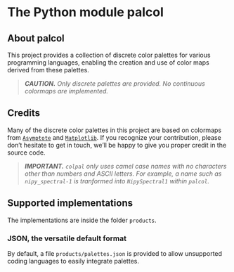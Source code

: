 <!----------------------------------------------------------------
  -- File created by the ''multimd'' project, version 1.0.0.    --
  --                                                            --
  -- ''multimd'', soon to be available on PyPI, is developed at --
  -- https://github.com/bc-tools/for-dev/tree/main/multimd      --
  ---------------------------------------------------------------->


The Python module palcol
========================

About palcol
------------

This project provides a collection of discrete color palettes for various programming languages,
enabling the creation and use of color maps derived from these palettes.

> ***CAUTION.*** *Only discrete palettes are provided. No continuous colormaps are implemented.*

Credits
-------

Many of the discrete color palettes in this project are based on colormaps from [`Asymptote`](https://asymptote.sourceforge.io/) and [`Matplotlib`](https://matplotlib.org/).
If you recognize your contribution, please don’t hesitate to get in touch, we’ll be happy to give you proper credit in the source code.

> ***IMPORTANT.*** *`colpal` only uses camel case names with no characters other than numbers and ASCII letters. For example, a name such as `nipy_spectral-1` is tranformed into `NipySpectral1` within `palcol`.*

Supported implementations
-------------------------

The implementations are inside the folder `products`.

### JSON, the versatile default format

By default, a file `products/palettes.json` is provided to allow unsupported coding languages to easily integrate palettes.
